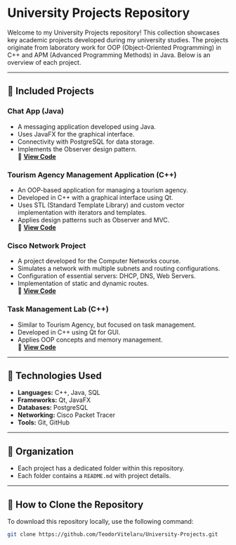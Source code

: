 # University Projects Repository

Welcome to my University Projects repository! This collection showcases key academic projects developed during my university studies. The projects originate from laboratory work for OOP (Object-Oriented Programming) in C++ and APM (Advanced Programming Methods) in Java. Below is an overview of each project.

---

## 📌 Included Projects

### **Chat App (Java)**

- A messaging application developed using Java.
- Uses JavaFX for the graphical interface.
- Connectivity with PostgreSQL for data storage.
- Implements the Observer design pattern.  
  🔗 **[View Code](https://github.com/TeodorVitelaru/University-Projects/tree/main/ChatApp)**

### **Tourism Agency Management Application (C++)**

- An OOP-based application for managing a tourism agency.
- Developed in C++ with a graphical interface using Qt.
- Uses STL (Standard Template Library) and custom vector implementation with iterators and templates.
- Applies design patterns such as Observer and MVC.  
  🔗 **[View Code](https://github.com/TeodorVitelaru/University-Projects/tree/main/Tourism%20Agency)**

### **Cisco Network Project**

- A project developed for the Computer Networks course.
- Simulates a network with multiple subnets and routing configurations.
- Configuration of essential servers: DHCP, DNS, Web Servers.
- Implementation of static and dynamic routes.  
  🔗 **[View Code](https://github.com/TeodorVitelaru/University-Projects/tree/main/Cisco%20Project)**

### **Task Management Lab (C++)**

- Similar to Tourism Agency, but focused on task management.
- Developed in C++ using Qt for GUI.
- Applies OOP concepts and memory management.  
  🔗 **[View Code](https://github.com/TeodorVitelaru/University-Projects/tree/main/Task%20Management)**

---

## 🚀 Technologies Used

- **Languages:** C++, Java, SQL
- **Frameworks:** Qt, JavaFX
- **Databases:** PostgreSQL
- **Networking:** Cisco Packet Tracer
- **Tools:** Git, GitHub

---

## 📂 Organization

- Each project has a dedicated folder within this repository.
- Each folder contains a `README.md` with project details.

---

## 🔗 How to Clone the Repository

To download this repository locally, use the following command:

```bash
git clone https://github.com/TeodorVitelaru/University-Projects.git
```

